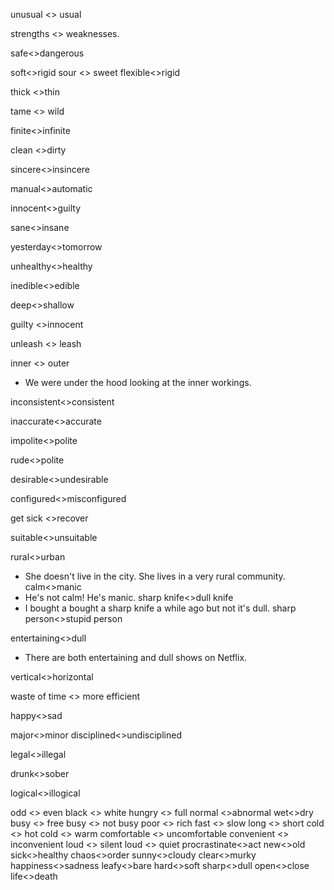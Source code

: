 unusual <> usual

strengths <> weaknesses.

safe<>dangerous

soft<>rigid
sour <> sweet
flexible<>rigid

thick <>thin

tame <> wild

finite<>infinite

clean <>dirty

sincere<>insincere

manual<>automatic

innocent<>guilty

sane<>insane

yesterday<>tomorrow

unhealthy<>healthy

inedible<>edible

deep<>shallow

guilty <>innocent

unleash <> leash

inner <> outer
* We were under the hood looking at the inner workings.

inconsistent<>consistent

inaccurate<>accurate

impolite<>polite

rude<>polite

desirable<>undesirable

configured<>misconfigured

get sick <>recover

suitable<>unsuitable

rural<>urban
* She doesn't live in the city. She lives in a very rural community.
calm<>manic
* He's not calm! He's manic.
sharp knife<>dull knife
* I bought a bought a sharp knife a while ago but not it's dull.
sharp person<>stupid person

entertaining<>dull
* There are both entertaining and dull shows on Netflix.

vertical<>horizontal

waste of time <> more efficient

happy<>sad

major<>minor
disciplined<>undisciplined


legal<>illegal

drunk<>sober

logical<>illogical

odd <> even
black <> white
hungry <> full
normal <>abnormal
wet<>dry
busy <> free
busy <> not busy
poor <> rich
fast <> slow
long <> short
cold <> hot
cold <> warm
comfortable <> uncomfortable
convenient <> inconvenient
loud <> silent
loud <> quiet
procrastinate<>act
new<>old
sick<>healthy
chaos<>order
sunny<>cloudy
clear<>murky
happiness<>sadness
leafy<>bare
hard<>soft
sharp<>dull
open<>close
life<>death

